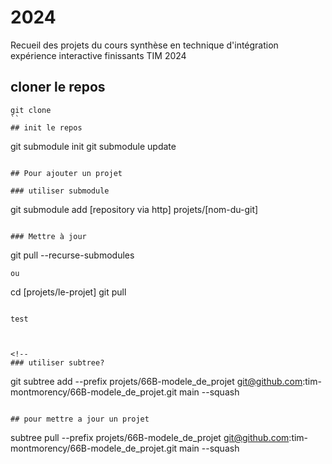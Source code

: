 # 2024

Recueil des projets du cours synthèse en technique d'intégration expérience interactive finissants TIM 2024

## cloner le repos
```
git clone 
``
## init le repos
```
git submodule init
git submodule update
```

## Pour ajouter un projet 

### utiliser submodule 

```
git submodule add [repository via http] projets/[nom-du-git]
```

### Mettre à jour 

```
git pull --recurse-submodules
```
ou 
```
cd [projets/le-projet]
git pull
```

test



<!-- 
### utiliser subtree?

```
git subtree add --prefix  projets/66B-modele_de_projet git@github.com:tim-montmorency/66B-modele_de_projet.git main --squash
```

## pour mettre a jour un projet
```
subtree pull --prefix  projets/66B-modele_de_projet git@github.com:tim-montmorency/66B-modele_de_projet.git main  --squash
``` -->
